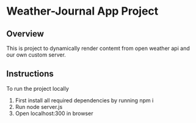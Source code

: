 # Weather-Journal App Project

## Overview

This is project to dynamically render contemt from open weather api and our own custom server.

## Instructions

To run the project locally

1. First install all required dependencies by running npm i
2. Run node server.js
3. Open localhost:300 in browser
